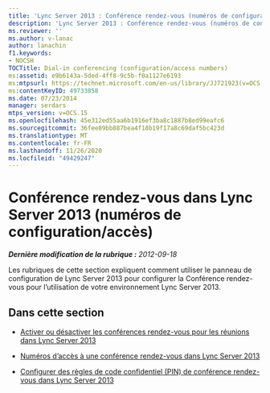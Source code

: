 ```yaml
---
title: 'Lync Server 2013 : Conférence rendez-vous (numéros de configuration/accès)'
description: 'Lync Server 2013 : Conférence rendez-vous (numéros de configuration/accès).'
ms.reviewer: ''
ms.author: v-lanac
author: lanachin
f1.keywords:
- NOCSH
TOCTitle: Dial-in conferencing (configuration/access numbers)
ms:assetid: e9b6143a-5ded-4ff8-9c5b-f0a1127e6193
ms:mtpsurl: https://technet.microsoft.com/en-us/library/JJ721923(v=OCS.15)
ms:contentKeyID: 49733858
ms.date: 07/23/2014
manager: serdars
mtps_version: v=OCS.15
ms.openlocfilehash: 45e312ed55aa6b1916ef3ba8c1887b8ed99eafc6
ms.sourcegitcommit: 36fee89bb887bea4f18b19f17a8c69daf5bc423d
ms.translationtype: MT
ms.contentlocale: fr-FR
ms.lasthandoff: 11/26/2020
ms.locfileid: "49429247"
---
```

# <a name="dial-in-conferencing-in-lync-server-2013-configurationaccess-numbers"></a>Conférence rendez-vous dans Lync Server 2013 (numéros de configuration/accès)

<div data-xmlns="http://www.w3.org/1999/xhtml">

<div class="topic" data-xmlns="http://www.w3.org/1999/xhtml" data-msxsl="urn:schemas-microsoft-com:xslt" data-cs="https://msdn.microsoft.com/">

<div data-asp="https://msdn2.microsoft.com/asp">



</div>

<div id="mainSection">

<div id="mainBody">

<span> </span>

_**Dernière modification de la rubrique :** 2012-09-18_

Les rubriques de cette section expliquent comment utiliser le panneau de configuration de Lync Server 2013 pour configurer la Conférence rendez-vous pour l’utilisation de votre environnement Lync Server 2013.

<div>

## <a name="in-this-section"></a>Dans cette section

  - [Activer ou désactiver les conférences rendez-vous pour les réunions dans Lync Server 2013](lync-server-2013-enable-or-disable-dial-in-conferencing-for-meetings.md)

  - [Numéros d’accès à une conférence rendez-vous dans Lync Server 2013](lync-server-2013-dial-in-conferencing-access-numbers.md)

  - [Configurer des règles de code confidentiel (PIN) de conférence rendez-vous dans Lync Server 2013](lync-server-2013-configure-dial-in-conferencing-personal-identification-number-pin-rules.md)

</div>

</div>

<span> </span>

</div>

</div>

</div>

